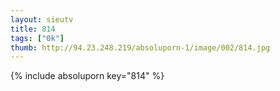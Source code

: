 ```yaml
--- 
layout: sieutv
title: 814
tags: ["0k"]
thumb: http://94.23.248.219/absoluporn-1/image/002/814.jpg
---
```

{% include absoluporn key="814" %} 
